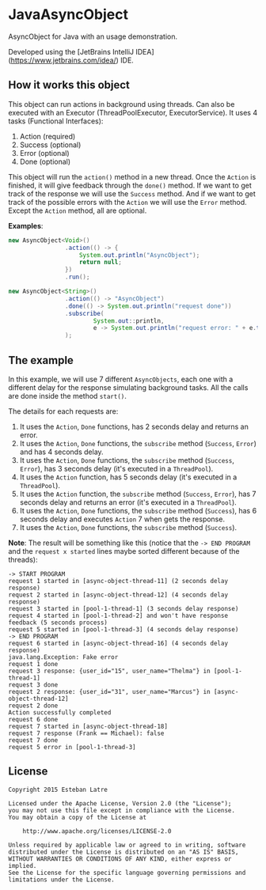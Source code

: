 # JavaAsyncObject

AsyncObject for Java with an usage demonstration.

Developed using the [JetBrains IntelliJ IDEA] (https://www.jetbrains.com/idea/) IDE.

## How it works this object

This object can run actions in background using threads. Can also be executed with an Executor (ThreadPoolExecutor, ExecutorService). It uses 4 tasks (Functional Interfaces):
  
1. Action (required)
2. Success (optional)
3. Error (optional)
4. Done (optional)

This object will run the `action()` method in a new thread. Once the `Action` is finished, it will give feedback through the `done()` method. If we want to get track of the response we will use the `Success` method. And if we want to get track of the possible errors with the `Action` we will use the `Error` method. Except the `Action` method, all are optional.

__Examples__:

```java
new AsyncObject<Void>()
                .action(() -> {
                    System.out.println("AsyncObject");
                    return null;
                })
                .run();
```

```java
new AsyncObject<String>()
                .action(() -> "AsyncObject")
                .done(() -> System.out.println("request done"))
                .subscribe(
                        System.out::println,
                        e -> System.out.println("request error: " + e.toString())
                );
```

## The example

In this example, we will use 7 different `AsyncObjects`, each one with a different delay for the response simulating background tasks. All the calls are done inside the method `start()`.

The details for each requests are:

1. It uses the `Action`, `Done` functions, has 2 seconds delay and returns an error. 
2. It uses the `Action`, `Done` functions, the `subscribe` method (`Success`, `Error`) and has 4 seconds delay.
3. It uses the `Action`, `Done` functions, the `subscribe` method (`Success`, `Error`), has 3 seconds delay (it's executed in a `ThreadPool`).
4. It uses the `Action` function, has 5 seconds delay (it's executed in a `ThreadPool`).
5. It uses the `Action` function, the `subscribe` method (`Success`, `Error`), has 7 seconds delay and returns an error (it's executed in a `ThreadPool`).
6. It uses the `Action`, `Done` functions, the `subscribe` method (`Success`), has 6 seconds delay and executes `Action` 7 when gets the response.
7. It uses the `Action`, `Done` functions, the `subscribe` method (`Success`).

__Note__: The result will be something like this (notice that the `-> END PROGRAM` and the `request x started` lines maybe sorted different because of the threads):

```
-> START PROGRAM
request 1 started in [async-object-thread-11] (2 seconds delay response)
request 2 started in [async-object-thread-12] (4 seconds delay response)
request 3 started in [pool-1-thread-1] (3 seconds delay response)
request 4 started in [pool-1-thread-2] and won't have response feedback (5 seconds process)
request 5 started in [pool-1-thread-3] (4 seconds delay response)
-> END PROGRAM
request 6 started in [async-object-thread-16] (4 seconds delay response)
java.lang.Exception: Fake error
request 1 done
request 3 response: {user_id="15", user_name="Thelma"} in [pool-1-thread-1]
request 3 done
request 2 response: {user_id="31", user_name="Marcus"} in [async-object-thread-12]
request 2 done
Action successfully completed
request 6 done
request 7 started in [async-object-thread-18]
request 7 response (Frank == Michael): false
request 7 done
request 5 error in [pool-1-thread-3]
```

## License
    Copyright 2015 Esteban Latre
    
    Licensed under the Apache License, Version 2.0 (the "License");
    you may not use this file except in compliance with the License.
    You may obtain a copy of the License at
    
        http://www.apache.org/licenses/LICENSE-2.0
    
    Unless required by applicable law or agreed to in writing, software
    distributed under the License is distributed on an "AS IS" BASIS,
    WITHOUT WARRANTIES OR CONDITIONS OF ANY KIND, either express or implied.
    See the License for the specific language governing permissions and
    limitations under the License.
